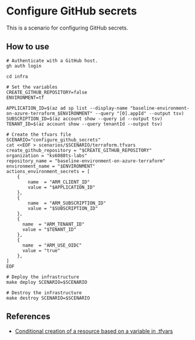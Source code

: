 # Configure GitHub secrets

This is a scenario for configuring GitHub secrets.

## How to use

```shell
# Authenticate with a GitHub host.
gh auth login

cd infra

# Set the variables
CREATE_GITHUB_REPOSITORY=false
ENVIRONMENT=tf

APPLICATION_ID=$(az ad sp list --display-name "baseline-environment-on-azure-terraform_$ENVIRONMENT" --query "[0].appId" --output tsv)
SUBSCRIPTION_ID=$(az account show --query id --output tsv)
TENANT_ID=$(az account show --query tenantId --output tsv)

# Create the tfvars file
SCENARIO="configure_github_secrets"
cat <<EOF > scenarios/$SCENARIO/terraform.tfvars
create_github_repository = "$CREATE_GITHUB_REPOSITORY"
organization = "ks6088ts-labs"
repository_name = "baseline-environment-on-azure-terraform"
environment_name = "$ENVIRONMENT"
actions_environment_secrets = [
    {
        name  = "ARM_CLIENT_ID"
        value = "$APPLICATION_ID"
    },
    {
        name  = "ARM_SUBSCRIPTION_ID"
        value = "$SUBSCRIPTION_ID"
    },
    {
      name  = "ARM_TENANT_ID"
      value = "$TENANT_ID"
    },
    {
      name  = "ARM_USE_OIDC"
      value = "true"
    },
]
EOF

# Deploy the infrastructure
make deploy SCENARIO=$SCENARIO

# Destroy the infrastructure
make destroy SCENARIO=$SCENARIO
```

## References

- [Conditional creation of a resource based on a variable in .tfvars](https://stackoverflow.com/a/60231673/4457856)

